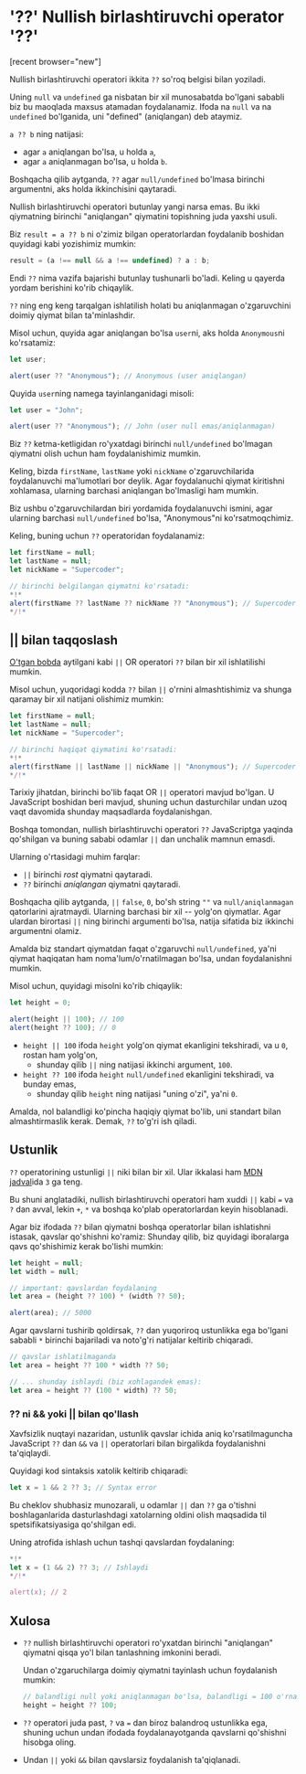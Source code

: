 # '??' Nullish birlashtiruvchi operator '??'

[recent browser="new"]

Nullish birlashtiruvchi operatori ikkita `??` so'roq belgisi bilan yoziladi.

Uning `null` va `undefined` ga nisbatan bir xil munosabatda bo'lgani sababli biz bu maoqlada maxsus atamadan foydalanamiz. Ifoda na `null` va na `undefined` bo'lganida, uni "defined" (aniqlangan) deb ataymiz.

`a ?? b` ning natijasi:
- agar `a` aniqlangan bo'lsa, u holda `a`,
- agar `a` aniqlanmagan bo'lsa, u holda `b`.

Boshqacha qilib aytganda, `??` agar `null/undefined` bo'lmasa birinchi argumentni, aks holda ikkinchisini qaytaradi.

Nullish birlashtiruvchi operatori butunlay yangi narsa emas. Bu ikki qiymatning birinchi "aniqlangan" qiymatini topishning juda yaxshi usuli.

Biz `result = a ?? b` ni o'zimiz bilgan operatorlardan foydalanib boshidan quyidagi kabi yozishimiz mumkin:

```js
result = (a !== null && a !== undefined) ? a : b;
```

Endi `??` nima vazifa bajarishi butunlay tushunarli bo'ladi. Keling u qayerda yordam berishini ko'rib chiqaylik.

`??` ning eng keng tarqalgan ishlatilish holati bu aniqlanmagan o'zgaruvchini doimiy qiymat bilan ta'minlashdir.

Misol uchun, quyida agar aniqlangan bo'lsa `user`ni, aks holda `Anonymous`ni ko'rsatamiz:

```js run
let user;

alert(user ?? "Anonymous"); // Anonymous (user aniqlangan)
```

Quyida `user`ning namega tayinlanganidagi misoli:

```js run
let user = "John";

alert(user ?? "Anonymous"); // John (user null emas/aniqlanmagan)
```

Biz `??` ketma-ketligidan ro'yxatdagi birinchi `null/undefined` bo'lmagan qiymatni olish uchun ham foydalanishimiz mumkin.

Keling, bizda `firstName`, `lastName` yoki `nickName` o'zgaruvchilarida foydalanuvchi ma'lumotlari bor deylik. Agar foydalanuchi qiymat kiritishni xohlamasa, ularning barchasi aniqlangan bo'lmasligi ham mumkin.

Biz ushbu o'zgaruvchilardan biri yordamida foydalanuvchi ismini, agar ularning barchasi `null/undefined` bo'lsa, "Anonymous"ni ko'rsatmoqchimiz.

Keling, buning uchun `??` operatoridan foydalanamiz:

```js run
let firstName = null;
let lastName = null;
let nickName = "Supercoder";

// birinchi belgilangan qiymatni ko'rsatadi:
*!*
alert(firstName ?? lastName ?? nickName ?? "Anonymous"); // Supercoder
*/!*
```

## || bilan taqqoslash

[O'tgan bobda](info:logical-operators#or-finds-the-first-truthy-value) aytilgani kabi `||` OR operatori  `??` bilan bir xil ishlatilishi mumkin. 

Misol uchun, yuqoridagi kodda `??` bilan `||` o'rnini almashtishimiz va shunga qaramay bir xil natijani olishimiz mumkin:

```js run
let firstName = null;
let lastName = null;
let nickName = "Supercoder";

// birinchi haqiqat qiymatini ko'rsatadi:
*!*
alert(firstName || lastName || nickName || "Anonymous"); // Supercoder
*/!*
```

Tarixiy jihatdan, birinchi bo'lib faqat OR `||` operatori mavjud bo'lgan. U JavaScript boshidan beri mavjud, shuning uchun dasturchilar undan uzoq vaqt davomida shunday maqsadlarda foydalanishgan.

Boshqa tomondan, nullish birlashtiruvchi operatori `??` JavaScriptga yaqinda qo'shilgan va buning sababi odamlar `||` dan unchalik mamnun emasdi.

Ularning o'rtasidagi muhim farqlar:
- `||` birinchi *rost* qiymatni qaytaradi.
- `??` birinchi *aniqlangan* qiymatni qaytaradi.

Boshqacha qilib aytganda, `||` `false`, `0`, bo'sh string `""` va `null/aniqlanmagan` qatorlarini ajratmaydi. Ularning barchasi bir xil -- yolg'on qiymatlar. Agar ulardan birortasi `||` ning birinchi argumenti bo'lsa, natija sifatida biz ikkinchi argumentni olamiz.

Amalda biz standart qiymatdan faqat o'zgaruvchi `null/undefined`, ya'ni qiymat haqiqatan ham noma'lum/o'rnatilmagan bo'lsa, undan foydalanishni mumkin. 

Misol uchun, quyidagi misolni ko'rib chiqaylik:

```js run
let height = 0;

alert(height || 100); // 100
alert(height ?? 100); // 0
```

- `height || 100` ifoda `height` yolg'on qiymat ekanligini tekshiradi, va u `0`, rostan ham yolg'on,
    - shunday qilib `||` ning natijasi ikkinchi argument, `100`.
- `height ?? 100` ifoda `height` `null/undefined` ekanligini tekshiradi, va bunday emas,
    - shunday qilib `height` ning natijasi "uning o'zi", ya'ni `0`.

Amalda, nol balandligi ko'pincha haqiqiy qiymat bo'lib, uni standart bilan almashtirmaslik kerak. Demak, `??` to'g'ri ish qiladi.

## Ustunlik

`??` operatorining ustunligi `||` niki bilan bir xil. Ular ikkalasi ham [MDN jadval](https://developer.mozilla.org/en-US/docs/Web/JavaScript/Reference/Operators/Operator_Precedence#Table)ida `3` ga teng.

Bu shuni anglatadiki, nullish birlashtiruvchi operatori ham xuddi `||` kabi `=` va `?` dan avval, lekin `+`, `*` va boshqa ko'plab operatorlardan keyin hisoblanadi.

Agar biz ifodada `??` bilan qiymatni boshqa operatorlar bilan ishlatishni istasak, qavslar qo'shishni ko'ramiz:
Shunday qilib, biz quyidagi iboralarga qavs qo'shishimiz kerak bo'lishi mumkin:

```js run
let height = null;
let width = null;

// important: qavslardan foydalaning
let area = (height ?? 100) * (width ?? 50);

alert(area); // 5000
```

Agar qavslarni tushirib qoldirsak, `??` dan yuqoriroq ustunlikka ega bo'lgani sababli `*` birinchi bajariladi va noto'g'ri natijalar keltirib chiqaradi.

```js
// qavslar ishlatilmaganda
let area = height ?? 100 * width ?? 50;

// ... shunday ishlaydi (biz xohlagandek emas):
let area = height ?? (100 * width) ?? 50;
```

### ?? ni  && yoki || bilan qo'llash

Xavfsizlik nuqtayi nazaridan, ustunlik qavslar ichida aniq ko'rsatilmaguncha JavaScript `??` dan `&&` va `||` operatorlari bilan birgalikda foydalanishni ta'qiqlaydi.

Quyidagi kod sintaksis xatolik keltirib chiqaradi:

```js run
let x = 1 && 2 ?? 3; // Syntax error
```

Bu cheklov shubhasiz munozarali, u odamlar `||` dan `??` ga o'tishni boshlaganlarida dasturlashdagi xatolarning oldini olish maqsadida til spetsifikatsiyasiga qo'shilgan edi.

Uning atrofida ishlash uchun tashqi qavslardan foydalaning:

```js run
*!*
let x = (1 && 2) ?? 3; // Ishlaydi
*/!*

alert(x); // 2
```

## Xulosa

- `??` nullish birlashtiruvchi operatori ro'yxatdan birinchi "aniqlangan" qiymatni qisqa yo'l bilan tanlashning imkonini beradi.

    Undan o'zgaruchilarga doimiy qiymatni tayinlash uchun foydalanish mumkin:

    ```js
    // balandligi null yoki aniqlanmagan bo'lsa, balandligi = 100 o'rnating
    height = height ?? 100;
    ```

- `??` operatori juda past, `?` va `=` dan biroz balandroq ustunlikka ega, shuning uchun undan ifodada foydalanayotganda qavslarni qo'shishni hisobga oling.
- Undan `||` yoki `&&` bilan qavslarsiz foydalanish ta'qiqlanadi.
